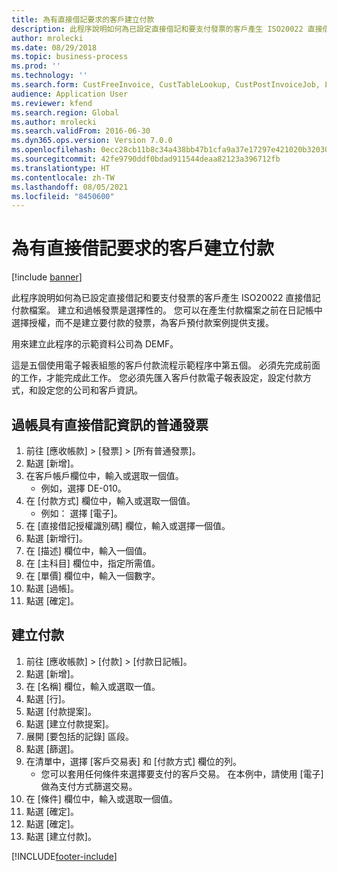 ```yaml
---
title: 為有直接借記要求的客戶建立付款
description: 此程序說明如何為已設定直接借記和要支付發票的客戶產生 ISO20022 直接借記付款檔案。
author: mrolecki
ms.date: 08/29/2018
ms.topic: business-process
ms.prod: ''
ms.technology: ''
ms.search.form: CustFreeInvoice, CustTableLookup, CustPostInvoiceJob, LedgerJournalTable, LedgerJournalTransCustPaym, SysQueryForm, CustPaymProposalEdit, BankAccountTableLookUp
audience: Application User
ms.reviewer: kfend
ms.search.region: Global
ms.author: mrolecki
ms.search.validFrom: 2016-06-30
ms.dyn365.ops.version: Version 7.0.0
ms.openlocfilehash: 0ecc28cb11b8c34a438bb47b1cfa9a37e17297e421020b32030261af95b86a49
ms.sourcegitcommit: 42fe9790ddf0bdad911544deaa82123a396712fb
ms.translationtype: HT
ms.contentlocale: zh-TW
ms.lasthandoff: 08/05/2021
ms.locfileid: "8450600"
---
```

# <a name="create-payments-for-a-customer-who-have-direct-debit-mandates"></a>為有直接借記要求的客戶建立付款

[!include [banner](../../includes/banner.md)]

此程序說明如何為已設定直接借記和要支付發票的客戶產生 ISO20022 直接借記付款檔案。 建立和過帳發票是選擇性的。 您可以在產生付款檔案之前在日記帳中選擇授權，而不是建立要付款的發票，為客戶預付款案例提供支援。



用來建立此程序的示範資料公司為 DEMF。



這是五個使用電子報表組態的客戶付款流程示範程序中第五個。 必須先完成前面的工作，才能完成此工作。 您必須先匯入客戶付款電子報表設定，設定付款方式，和設定您的公司和客戶資訊。 


## <a name="post-a-free-text-invoice-with-direct-debit-information"></a>過帳具有直接借記資訊的普通發票
1. 前往 [應收帳款] > [發票] > [所有普通發票]。
2. 點選 [新增]。
3. 在客戶帳戶欄位中，輸入或選取一個值。
    * 例如，選擇 DE-010。  
4. 在 [付款方式] 欄位中，輸入或選取一個值。
    * 例如： 選擇 [電子]。  
5. 在 [直接借記授權識別碼] 欄位，輸入或選擇一個值。
6. 點選 [新增行]。
7. 在 [描述] 欄位中，輸入一個值。
8. 在 [主科目] 欄位中，指定所需值。
9. 在 [單價] 欄位中，輸入一個數字。
10. 點選 [過帳]。
11. 點選 [確定]。

## <a name="create-a-payment"></a>建立付款
1. 前往 [應收帳款] > [付款] > [付款日記帳]。
2. 點選 [新增]。
3. 在 [名稱] 欄位，輸入或選取一值。
4. 點選 [行]。
5. 點選 [付款提案]。
6. 點選 [建立付款提案]。
7. 展開 [要包括的記錄] 區段。
8. 點選 [篩選]。
9. 在清單中，選擇 [客戶交易表] 和 [付款方式] 欄位的列。
    * 您可以套用任何條件來選擇要支付的客戶交易。 在本例中，請使用 [電子] 做為支付方式篩選交易。  
10. 在 [條件] 欄位中，輸入或選取一個值。
11. 點選 [確定]。
12. 點選 [確定]。
13. 點選 [建立付款]。


[!INCLUDE[footer-include](../../../includes/footer-banner.md)]